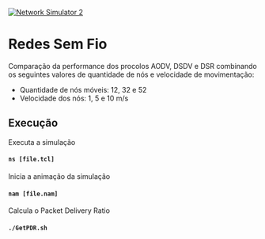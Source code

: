 [![Network Simulator 2](https://img.shields.io/badge/simulator-ns2-lightgrey.svg)](https://www.isi.edu/nsnam/ns/)

# Redes Sem Fio

Comparação da performance dos procolos AODV, DSDV e DSR combinando os seguintes valores de quantidade de nós e velocidade de movimentação:
  - Quantidade de nós móveis: 12, 32 e 52
  - Velocidade dos nós: 1, 5 e 10 m/s

## Execução

Executa a simulação
#### `ns [file.tcl]` 

Inicia a animação da simulação
#### `nam [file.nam]`

Calcula o Packet Delivery Ratio
#### `./GetPDR.sh`